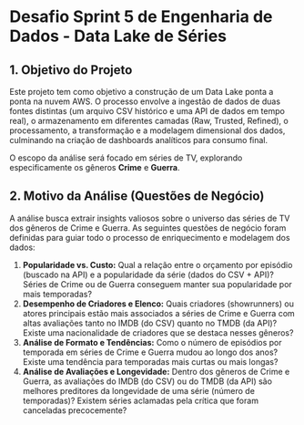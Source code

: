 # Desafio Sprint 5 de Engenharia de Dados - Data Lake de Séries

## 1. Objetivo do Projeto

Este projeto tem como objetivo a construção de um Data Lake ponta a ponta na nuvem AWS. O processo envolve a ingestão de dados de duas fontes distintas (um arquivo CSV histórico e uma API de dados em tempo real), o armazenamento em diferentes camadas (Raw, Trusted, Refined), o processamento, a transformação e a modelagem dimensional dos dados, culminando na criação de dashboards analíticos para consumo final.

O escopo da análise será focado em séries de TV, explorando especificamente os gêneros **Crime** e **Guerra**.

## 2. Motivo da Análise (Questões de Negócio)

A análise busca extrair insights valiosos sobre o universo das séries de TV dos gêneros de Crime e Guerra. As seguintes questões de negócio foram definidas para guiar todo o processo de enriquecimento e modelagem dos dados:

1.  **Popularidade vs. Custo:** Qual a relação entre o orçamento por episódio (buscado na API) e a popularidade da série (dados do CSV + API)? Séries de Crime ou de Guerra conseguem manter sua popularidade por mais temporadas?
2.  **Desempenho de Criadores e Elenco:** Quais criadores (showrunners) ou atores principais estão mais associados a séries de Crime e Guerra com altas avaliações tanto no IMDB (do CSV) quanto no TMDB (da API)? Existe uma nacionalidade de criadores que se destaca nesses gêneros?
3.  **Análise de Formato e Tendências:** Como o número de episódios por temporada em séries de Crime e Guerra mudou ao longo dos anos? Existe uma tendência para temporadas mais curtas ou mais longas?
4.  **Análise de Avaliações e Longevidade:** Dentro dos gêneros de Crime e Guerra, as avaliações do IMDB (do CSV) ou do TMDB (da API) são melhores preditores da longevidade de uma série (número de temporadas)? Existem séries aclamadas pela crítica que foram canceladas precocemente?
